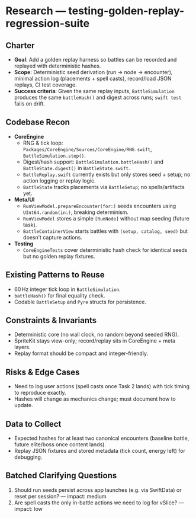 # Research — testing-golden-replay-regression-suite

## Charter
- **Goal**: Add a golden replay harness so battles can be recorded and replayed with deterministic hashes.
- **Scope**: Deterministic seed derivation (run → node → encounter), minimal action log (placements + spell casts), record/load JSON replays, CI test coverage.
- **Success criteria**: Given the same replay inputs, `BattleSimulation` produces the same `battleHash()` and digest across runs; `swift test` fails on drift.

## Codebase Recon
- **CoreEngine**
  - RNG & tick loop: `Packages/CoreEngine/Sources/CoreEngine/RNG.swift`, `BattleSimulation.step()`.
  - Digest/hash support: `BattleSimulation.battleHash()` and `BattleState.digest()` in `BattleState.swift`.
  - `BattleReplay.swift` currently exists but only stores seed + setup; no action logging or replay logic.
  - `BattleState` tracks placements via `BattleSetup`; no spells/artifacts yet.
- **Meta/UI**
  - `RunViewModel.prepareEncounter(for:)` seeds encounters using `UInt64.random(in:)`, breaking determinism.
  - `RunViewModel` stores a simple `[RunNode]` without map seeding (future task).
  - `BattleContainerView` starts battles with `(setup, catalog, seed)` but doesn’t capture actions.
- **Testing**
  - `CoreEngineTests` cover deterministic hash check for identical seeds but no golden replay fixtures.

## Existing Patterns to Reuse
- 60 Hz integer tick loop in `BattleSimulation`.
- `battleHash()` for final equality check.
- Codable `BattleSetup` and `Pyre` structs for persistence.

## Constraints & Invariants
- Deterministic core (no wall clock, no random beyond seeded RNG).
- SpriteKit stays view-only; record/replay sits in CoreEngine + meta layers.
- Replay format should be compact and integer-friendly.

## Risks & Edge Cases
- Need to log user actions (spell casts once Task 2 lands) with tick timing to reproduce exactly.
- Hashes will change as mechanics change; must document how to update.

## Data to Collect
- Expected hashes for at least two canonical encounters (baseline battle, future elite/boss once content lands).
- Replay JSON fixtures and stored metadata (tick count, energy left) for debugging.

## Batched Clarifying Questions
1. Should run seeds persist across app launches (e.g. via SwiftData) or reset per session? — impact: medium
2. Are spell casts the only in-battle actions we need to log for vSlice? — impact: low
